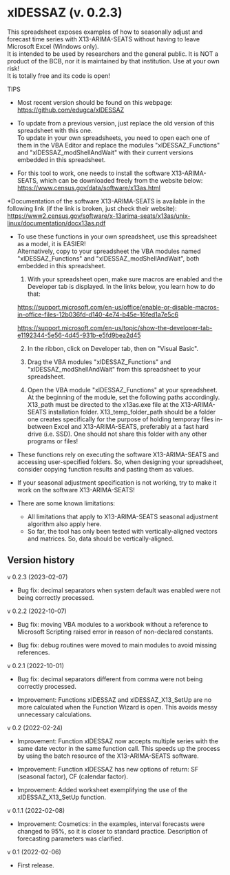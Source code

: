 # xlDESSAZ (v. 0.2.3)

This spreadsheet exposes examples of how to seasonally adjust and forecast time series with X13-ARIMA-SEATS without having to leave Microsoft Excel (Windows only).														
It is intended to be used by researchers and the general public. It is NOT a product of the BCB, nor it is maintained by that institution. Use at your own risk!														
It is totally free and its code is open!														
														
TIPS														
														
* Most recent version should be found on this webpage:														
https://github.com/edugca/xlDESSAZ														
														
* To update from a previous version, just replace the old version of this spreadsheet with this one.														
To update in your own spreadsheets, you need to open each one of them in the VBA Editor and replace the modules "xlDESSAZ_Functions" and "xlDESSAZ_modShellAndWait" with their current versions embedded in this spreadsheet.														
														
* For this tool to work, one needs to install the software X13-ARIMA-SEATS, which can be downloaded freely from the website below:														
https://www.census.gov/data/software/x13as.html														
														
*Documentation of the software X13-ARIMA-SEATS is available in the following link (if the link is broken, just check their website):														
https://www2.census.gov/software/x-13arima-seats/x13as/unix-linux/documentation/docx13as.pdf														
														
* To use these functions in your own spreadsheet, use this spreadsheet as a model, it is EASIER!														
Alternatively, copy to your spreadsheet the VBA modules named "xlDESSAZ_Functions" and "xlDESSAZ_modShellAndWait", both embedded in this spreadsheet.														
														
	1) With your spreadsheet open, make sure macros are enabled and the Developer tab is displayed. In the links below, you learn how to do that:													
														
	https://support.microsoft.com/en-us/office/enable-or-disable-macros-in-office-files-12b036fd-d140-4e74-b45e-16fed1a7e5c6													
	
	https://support.microsoft.com/en-us/topic/show-the-developer-tab-e1192344-5e56-4d45-931b-e5fd9bea2d45													
														
	2) In the ribbon, click on Developer tab, then on "Visual Basic".													
																		
	3) Drag the VBA modules "xlDESSAZ_Functions" and "xlDESSAZ_modShellAndWait" from this spreadsheet to your spreadsheet.													
																								
	4) Open the VBA module "xlDESSAZ_Functions" at your spreadsheet. At the beginning of the module, set the following paths accordingly.
X13_path must be directed to the x13as.exe file at the X13-ARIMA-SEATS installation folder.
X13_temp_folder_path should be a folder one creates specifically for the purpose of holding temporay files in-between Excel and X13-ARIMA-SEATS, preferably at a fast hard drive (i.e. SSD). One should not share this folder with any other programs or files!													
														
														
* These functions rely on executing the software X13-ARIMA-SEATS and accessing user-specified folders. So, when designing your spreadsheet, consider copying function results and pasting them as values.														
														
* If your seasonal adjustment specification is not working, try to make it work on the software X13-ARIMA-SEATS!														
														
* There are some known limitations:														
	* All limitations that apply to X13-ARIMA-SEATS seasonal adjustment algorithm also apply here.													
	* So far, the tool has only been tested with vertically-aligned vectors and matrices. So, data should be vertically-aligned.													
																											
## Version history														

v 0.2.3 (2023-02-07)

* Bug fix: decimal separators when system default was enabled were not being correctly processed.

v 0.2.2 (2022-10-07)

* Bug fix: moving VBA modules to a workbook without a reference to Microsoft Scripting raised error in reason of non-declared constants.

* Bug fix: debug routines were moved to main modules to avoid missing references.

v 0.2.1 (2022-10-01)

* Bug fix: decimal separators different from comma were not being correctly processed.

* Improvement: Functions xlDESSAZ and xlDESSAZ_X13_SetUp are no more calculated when the Function Wizard is open. This avoids messy unnecessary calculations.

v 0.2 (2022-02-24)

* Improvement: Function xlDESSAZ now accepts multiple series with the same date vector in the same function call. This speeds up the process by using the batch resource of the X13-ARIMA-SEATS software.

* Improvement: Function xlDESSAZ has new options of return: SF (seasonal factor), CF (calendar factor).

* Improvement: Added worksheet exemplifying the use of the xlDESSAZ_X13_SetUp function.

v 0.1.1 (2022-02-08)

* Improvement: Cosmetics: in the examples, interval forecasts were changed to 95%, so it is closer to standard practice. Description of forecasting parameters was clarified.

v 0.1 (2022-02-06)														

* First release.
